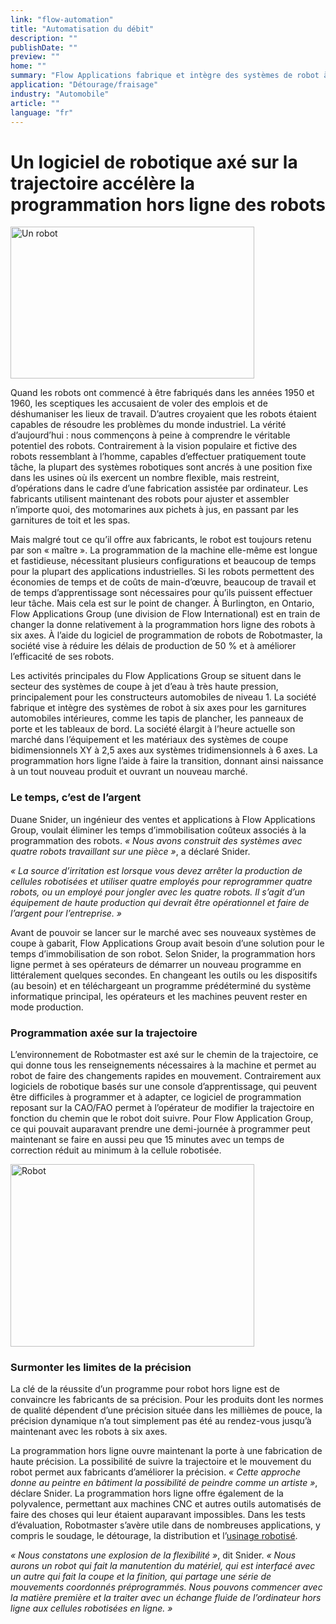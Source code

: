 ```yaml
---
link: "flow-automation"
title: "Automatisation du débit"
description: ""
publishDate: ""
preview: ""
home: ""
summary: "Flow Applications fabrique et intègre des systèmes de robot à six axes pour les garnitures automobiles intérieures, comme les tapis de plancher, les panneaux de porte et les tableaux de bord. La société innove avec une programmation hors ligne qui permet d’éliminer les temps d’immobilisation coûteux. En utilisant une programmation basée sur la CAO/FAO, un travail qui pouvait auparavant prendre une demi-journée à programmer peut maintenant se faire en aussi peu que 15 minutes et les opérateurs et les machines peuvent rester en production."
application: "Détourage/fraisage"
industry: "Automobile"
article: ""
language: "fr"
---
```

# Un logiciel de robotique axé sur la trajectoire accélère la programmation hors ligne des robots 

<img width="390" height="243" src="/assets/images/success/Software%20speeds%20programming_files/image001.png" class="alignLeft" alt="Un robot" />

Quand les robots ont commencé à être fabriqués dans les années 1950 et 1960, les sceptiques les accusaient de voler des emplois et de déshumaniser les lieux de travail. D’autres croyaient que les robots étaient capables de résoudre les problèmes du monde industriel. La vérité d’aujourd’hui : nous commençons à peine à comprendre le véritable potentiel des robots. Contrairement à la vision populaire et fictive des robots ressemblant à l’homme, capables d’effectuer pratiquement toute tâche, la plupart des systèmes robotiques sont ancrés à une position fixe dans les usines où ils exercent un nombre flexible, mais restreint, d’opérations dans le cadre d’une fabrication assistée par ordinateur. Les fabricants utilisent maintenant des robots pour ajuster et assembler n’importe quoi, des motomarines aux pichets à jus, en passant par les garnitures de toit et les spas.

Mais malgré tout ce qu’il offre aux fabricants, le robot est toujours retenu par son « maître ». La programmation de la machine elle-même est longue et fastidieuse, nécessitant plusieurs configurations et beaucoup de temps pour la plupart des applications industrielles. Si les robots permettent des économies de temps et de coûts de main-d’œuvre, beaucoup de travail et de temps d’apprentissage sont nécessaires pour qu’ils puissent effectuer leur tâche. Mais cela est sur le point de changer. À Burlington, en Ontario, Flow Applications Group (une division de Flow International) est en train de changer la donne relativement à la programmation hors ligne des robots à six axes. À l’aide du logiciel de programmation de robots de Robotmaster, la société vise à réduire les délais de production de 50 % et à améliorer l’efficacité de ses robots.

Les activités principales du Flow Applications Group se situent dans le secteur des systèmes de coupe à jet d’eau à très haute pression, principalement pour les constructeurs automobiles de niveau 1. La société fabrique et intègre des systèmes de robot à six axes pour les garnitures automobiles intérieures, comme les tapis de plancher, les panneaux de porte et les tableaux de bord. La société élargit à l’heure actuelle son marché dans l’équipement et les matériaux des systèmes de coupe bidimensionnels XY à 2,5 axes aux systèmes tridimensionnels à 6 axes. La programmation hors ligne l’aide à faire la transition, donnant ainsi naissance à un tout nouveau produit et ouvrant un nouveau marché.

### Le temps, c’est de l’argent

Duane Snider, un ingénieur des ventes et applications à Flow Applications Group, voulait éliminer les temps d’immobilisation coûteux associés à la programmation des robots. *« Nous avons construit des systèmes avec quatre robots travaillant sur une pièce »*, a déclaré Snider.

*« La source d’irritation est lorsque vous devez arrêter la production de cellules robotisées et utiliser quatre employés pour reprogrammer quatre robots, ou un employé pour jongler avec les quatre robots. Il s’agit d’un équipement de haute production qui devrait être opérationnel et faire de l’argent pour l’entreprise. »*

Avant de pouvoir se lancer sur le marché avec ses nouveaux systèmes de coupe à gabarit, Flow Applications Group avait besoin d’une solution pour le temps d’immobilisation de son robot. Selon Snider, la programmation hors ligne permet à ses opérateurs de démarrer un nouveau programme en littéralement quelques secondes. En changeant les outils ou les dispositifs (au besoin) et en téléchargeant un programme prédéterminé du système informatique principal, les opérateurs et les machines peuvent rester en mode production.

### Programmation axée sur la trajectoire

L’environnement de Robotmaster est axé sur le chemin de la trajectoire, ce qui donne tous les renseignements nécessaires à la machine et permet au robot de faire des changements rapides en mouvement. Contrairement aux logiciels de robotique basés sur une console d’apprentissage, qui peuvent être difficiles à programmer et à adapter, ce logiciel de programmation reposant sur la CAO/FAO permet à l’opérateur de modifier la trajectoire en fonction du chemin que le robot doit suivre. Pour Flow Application Group, ce qui pouvait auparavant prendre une demi-journée à programmer peut maintenant se faire en aussi peu que 15 minutes avec un temps de correction réduit au minimum à la cellule robotisée.

<img width="390" height="292" src="/assets/images/success/Software%20speeds%20programming_files/image003.jpg" class="alignLeft" alt="Robot" />

### Surmonter les limites de la précision

La clé de la réussite d’un programme pour robot hors ligne est de convaincre les fabricants de sa précision. Pour les produits dont les normes de qualité dépendent d’une précision située dans les millièmes de pouce, la précision dynamique n’a tout simplement pas été au rendez-vous jusqu’à maintenant avec les robots à six axes.

La programmation hors ligne ouvre maintenant la porte à une fabrication de haute précision. La possibilité de suivre la trajectoire et le mouvement du robot permet aux fabricants d’améliorer la précision. *« Cette approche donne au peintre en bâtiment la possibilité de peindre comme un artiste »*, déclare Snider. La programmation hors ligne offre également de la polyvalence, permettant aux machines CNC et autres outils automatisés de faire des choses qui leur étaient auparavant impossibles. Dans les tests d’évaluation, Robotmaster s’avère utile dans de nombreuses applications, y compris le soudage, le détourage, la distribution et l’[usinage robotisé](https://www.robotmaster.com/en/applications/machining).

*« Nous constatons une explosion de la flexibilité »*, dit Snider. *« Nous aurons un robot qui fait la manutention du matériel, qui est interfacé avec un autre qui fait la coupe et la finition, qui partage une série de mouvements coordonnés préprogrammés. Nous pouvons commencer avec la matière première et la traiter avec un échange fluide de l’ordinateur hors ligne aux cellules robotisées en ligne. »*